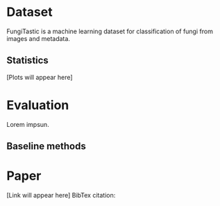 # Dataset
FungiTastic is a machine learning dataset for classification of fungi from images and metadata.

## Statistics
[Plots will appear here]


# Evaluation
Lorem impsun.
## Baseline methods


# Paper
[Link will appear here]
BibTex citation:
